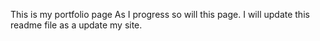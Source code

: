 


This is my portfolio page 
As I progress so will this page. I will update this readme file as a update my site.

